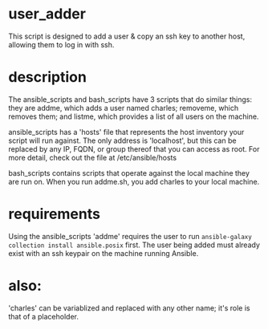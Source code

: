 # user_adder

This script is designed to add a user & copy an ssh key to another host, allowing them to log in with ssh.

# description

The ansible_scripts and bash_scripts have 3 scripts that do similar things: they are addme, which adds a user named charles; removeme, which removes them; and listme, which provides a list of all users on the machine.

ansible_scripts has a 'hosts' file that represents the host inventory your script will run against. The only address is 'localhost', but this can be replaced by any IP, FQDN, or group thereof that you can access as root. For more detail, check out the file at /etc/ansible/hosts

bash_scripts contains scripts that operate against the local machine they are run on. When you run addme.sh, you add charles to your local machine.

# requirements

Using the ansible_scripts 'addme' requires the user to run
`ansible-galaxy collection install ansible.posix`
first. The user being added must already exist with an ssh keypair on the machine running Ansible.

# also:

'charles' can be variablized and replaced with any other name; it's role is that of a placeholder.
